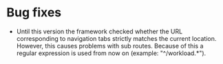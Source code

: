 # Bug fixes
- Until this version the framework checked whether the URL corresponding to navigation tabs strictly matches the current location. However, this causes problems with sub routes. Because of this a regular expression is used from now on (example: "^\/workload.*").